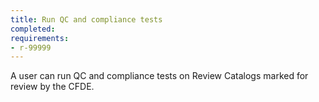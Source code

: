 ```yaml
---
title: Run QC and compliance tests
completed:
requirements:
- r-99999
---
```


A user can run QC and compliance tests on Review Catalogs marked for review by the CFDE.
